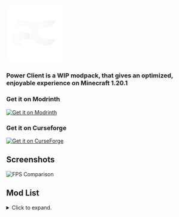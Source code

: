 ## <img src="https://github.com/pvrzz/powercli/raw/main/PowerClientLogo.png?raw=true" alt="drawing" href="https://modrinth.com/modpack/power" width="150"/> 

### Power Client is a WIP modpack, that gives an optimized, enjoyable experience on Minecraft 1.20.1

### Get it on Modrinth
<a href="https://modrinth.com/modpack/power"><img src="https://pbs.twimg.com/tweet_video_thumb/FqU42X5XgAAGk8f.jpg" alt="Get it on Modrinth" width="200"></a>

### Get it on Curseforge

<a href="https://www.curseforge.com/minecraft/modpacks/powercli"><img src="https://pbs.twimg.com/tweet_video_thumb/FqU42X5XgAAGk8f.jpg" alt="Get it on CurseForge" width="200"></a>
## Screenshots
<img src="https://cdn-raw.modrinth.com/data/pM7FJYjK/images/cf32b3bd0592c208960a4bc37f1a1ce85c3bf545.jpeg" alt="FPS Comparison" width="500">

## Mod List
<details>
<summary>Click to expand.</summary>

- [Fabric API](https://modrinth.com/mod/fabric-api)
- [Better Beds](https://modrinth.com/mod/better-beds)
- [Cloth Config API](https://modrinth.com/mod/cloth-config)
- [Cull Leaves](https://modrinth.com/mod/cull-leaves)
- [Debugify](https://modrinth.com/mod/debugify)
- [Dynamic FPS](https://modrinth.com/mod/dynamic-fps)
- [Enhanced Block Entities](https://modrinth.com/mod/ebe)
- [ImmediatelyFast](https://modrinth.com/mod/immediatelyfast)
- [Indium](https://modrinth.com/mod/indium)
- [Iris Shaders](https://modrinth.com/mod/iris)
- [Krypton](https://modrinth.com/mod/krypton)
- [LazyDFU](https://modrinth.com/mod/lazydfu)
- [Lithium](https://modrinth.com/mod/lithium)
- [Mod Menu](https://modrinth.com/mod/modmenu)
- [More Culling](https://modrinth.com/mod/moreculling)
- [No Chat Reports](https://modrinth.com/mod/no-chat-reports)
- [Particle Blocker](https://modrinth.com/mod/particles)
- [Raknetify](https://modrinth.com/mod/raknetify)
- [Shut Up GL Error](https://modrinth.com/mod/shut-up-gl-error)
- [Skip Transitions](https://modrinth.com/mod/skip-transitions)
- [Sodium](https://modrinth.com/mod/sodium)
- [Starlight](https://modrinth.com/mod/starlight)
- [ThreadTweak](https://modrinth.com/mod/threadtweak)
- [Very Many Players](https://modrinth.com/mod/vmp-fabric)
- [Video Tape](https://modrinth.com/mod/videotape)
- [Yet Another Config Lib](https://modrinth.com/mod/yacl)
</details>
